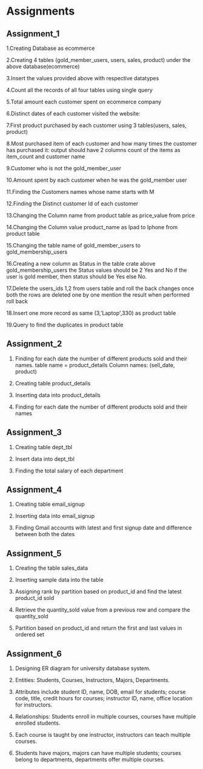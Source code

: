 # Assignments

## Assignment_1

1.Creating Database as ecommerce 

2.Creating 4 tables (gold_member_users, users, sales, product) under the above database(ecommerce) 

3.Insert the values provided above with respective datatypes

4.Count all the records of all four tables using single query

5.Total amount each customer spent on ecommerce company

6.Distinct dates of each customer visited the website: 

7.First product purchased by each customer using 3 tables(users, sales, product)

8.Most purchased item of each customer and how many times the customer has purchased it: 
output should have 2 columns count of the items as item_count and customer name

9.Customer who is not the gold_member_user

10.Amount spent by each customer when he was the gold_member user

11.Finding the Customers names whose name starts with M

12.Finding the Distinct customer Id of each customer

13.Changing the Column name from product table as price_value from price

14.Changing the Column value product_name as Ipad to Iphone from product table

15.Changing the table name of gold_member_users to gold_membership_users

16.Creating a new column as Status in the table crate above gold_membership_users the Status values should be 2 Yes and No if the user is gold member, then status should be Yes else No.

17.Delete the users_ids 1,2 from users table and roll the back changes 
once both the rows are deleted one by one mention the result when performed roll back

18.Insert one more record as same (3,'Laptop',330) as product table

19.Query to find the duplicates in product table


## Assignment_2

1. Finding for each date the number of different products sold and their names. 
table name = product_details
Column names: (sell_date, product) 

2. Creating table product_details

3. Inserting data into product_details

4. Finding for each date the number of different products sold and their names


## Assignment_3

1. Creating table dept_tbl

2. Insert data into dept_tbl

3. Finding the total salary of each department


## Assignment_4

1. Creating table email_signup

2. Inserting data into email_signup

3. Finding Gmail accounts with latest and first signup date and difference between both the dates


## Assignment_5

1. Creating the table sales_data

2. Inserting sample data into the table

3. Assigning rank by partition based on product_id and find the latest product_id sold

4. Retrieve the quantity_sold value from a previous row and compare the quantity_sold

5. Partition based on product_id and return the first and last values in ordered set


## Assignment_6

1. Designing ER diagram for university database system.

2. Entities: Students, Courses, Instructors, Majors, Departments.

3. Attributes include student ID, name, DOB, email for students; course code, title, credit hours for courses; instructor ID, name, office location for instructors.

4. Relationships: Students enroll in multiple courses, courses have multiple enrolled students.

5. Each course is taught by one instructor, instructors can teach multiple courses.

6. Students have majors, majors can have multiple students; courses belong to departments, departments offer multiple courses.